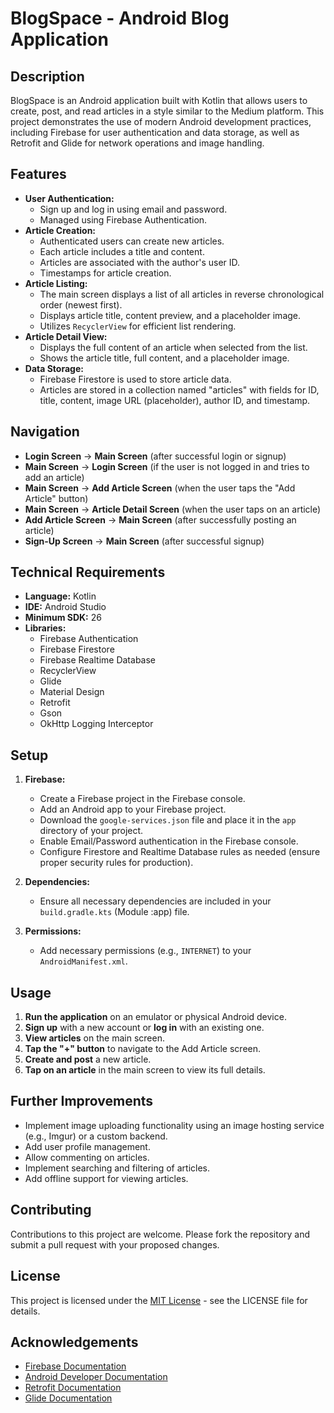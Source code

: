 
# BlogSpace - Android Blog Application

## Description

BlogSpace is an Android application built with Kotlin that allows users to create, post, and read articles in a style similar to the Medium platform. This project demonstrates the use of modern Android development practices, including Firebase for user authentication and data storage, as well as Retrofit and Glide for network operations and image handling.

## Features

- **User Authentication:**
  - Sign up and log in using email and password.
  - Managed using Firebase Authentication.
- **Article Creation:**
  - Authenticated users can create new articles.
  - Each article includes a title and content.
  - Articles are associated with the author's user ID.
  - Timestamps for article creation.
- **Article Listing:**
  - The main screen displays a list of all articles in reverse chronological order (newest first).
  - Displays article title, content preview, and a placeholder image.
  - Utilizes `RecyclerView` for efficient list rendering.
- **Article Detail View:**
  - Displays the full content of an article when selected from the list.
  - Shows the article title, full content, and a placeholder image.
- **Data Storage:**
  - Firebase Firestore is used to store article data.
  - Articles are stored in a collection named "articles" with fields for ID, title, content, image URL (placeholder), author ID, and timestamp.

## Navigation

- **Login Screen** -> **Main Screen** (after successful login or signup)
- **Main Screen** -> **Login Screen** (if the user is not logged in and tries to add an article)
- **Main Screen** -> **Add Article Screen** (when the user taps the "Add Article" button)
- **Main Screen** -> **Article Detail Screen** (when the user taps on an article)
- **Add Article Screen** -> **Main Screen** (after successfully posting an article)
- **Sign-Up Screen** -> **Main Screen** (after successful signup)

## Technical Requirements

- **Language:** Kotlin
- **IDE:** Android Studio
- **Minimum SDK:** 26
- **Libraries:**
  - Firebase Authentication
  - Firebase Firestore
  - Firebase Realtime Database
  - RecyclerView
  - Glide
  - Material Design
  - Retrofit
  - Gson
  - OkHttp Logging Interceptor

## Setup

1.  **Firebase:**
    - Create a Firebase project in the Firebase console.
    - Add an Android app to your Firebase project.
    - Download the `google-services.json` file and place it in the `app` directory of your project.
    - Enable Email/Password authentication in the Firebase console.
    - Configure Firestore and Realtime Database rules as needed (ensure proper security rules for production).

2.  **Dependencies:**
    - Ensure all necessary dependencies are included in your `build.gradle.kts` (Module :app) file.

3.  **Permissions:**
    - Add necessary permissions (e.g., `INTERNET`) to your `AndroidManifest.xml`.

## Usage

1.  **Run the application** on an emulator or physical Android device.
2.  **Sign up** with a new account or **log in** with an existing one.
3.  **View articles** on the main screen.
4.  **Tap the "+" button** to navigate to the Add Article screen.
5.  **Create and post** a new article.
6.  **Tap on an article** in the main screen to view its full details.

## Further Improvements

- Implement image uploading functionality using an image hosting service (e.g., Imgur) or a custom backend.
- Add user profile management.
- Allow commenting on articles.
- Implement searching and filtering of articles.
- Add offline support for viewing articles.

## Contributing

Contributions to this project are welcome. Please fork the repository and submit a pull request with your proposed changes.

## License

This project is licensed under the [MIT License](LICENSE) - see the LICENSE file for details.

## Acknowledgements

- [Firebase Documentation](https://firebase.google.com/docs)
- [Android Developer Documentation](https://developer.android.com/docs)
- [Retrofit Documentation](https://square.github.io/retrofit/)
- [Glide Documentation](https://bumptech.github.io/glide/)
